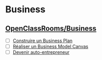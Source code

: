 # Business

## [OpenClassRooms/Business](https://openclassrooms.com/fr/search?page=1&query=&categories=Business&language=fr&type=course)


- [ ] [Construire un Business Plan](https://openclassrooms.com/fr/courses/5191546-construisez-un-business-plan)
- [ ] [Réaliser un Business Model Canvas](https://openclassrooms.com/fr/courses/5191526-realisez-votre-business-model-canvas)
- [ ] [Devenir auto-entrepreneur](https://openclassrooms.com/fr/courses/3807356-devenez-auto-entrepreneur)
